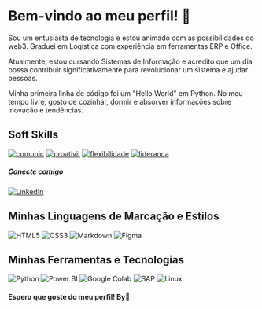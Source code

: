 # Bem-vindo ao meu perfil! 👋

Sou um entusiasta de tecnologia e estou animado com as possibilidades do web3. Graduei em Logística com experiência em ferramentas ERP e Office. 

Atualmente, estou cursando Sistemas de Informação e acredito que um dia possa contribuir significativamente para revolucionar um sistema e ajudar pessoas. 

Minha primeira linha de código foi um "Hello World" em Python. No meu tempo livre, gosto de cozinhar, dormir e absorver informações sobre inovação e tendências.
## Soft Skills

[![comunic](https://img.shields.io/badge/comunicação-steelblue)](https://github.com/adalbertobelo/dio-lab-open-source)
[![proativit](https://img.shields.io/badge/proatividade-purple)](https://github.com/adalbertobelo/dio-lab-open-source)
[![flexibilidade](https://img.shields.io/badge/flexibilidade-pink)](https://github.com/adalbertobelo/dio-lab-open-source)
[![liderança](https://img.shields.io/badge/liderança-orange)](https://github.com/adalbertobelo/dio-lab-open-source)

##### Conecte comigo

[![LinkedIn](https://img.shields.io/badge/LinkedIn-000?style=for-the-badge&logo=linkedin&logoColor=0E76A8)](https://www.linkedin.com/in/adalbertobelo/)

## Minhas Linguagens de Marcação e Estilos

![HTML5](https://img.shields.io/badge/HTML5-000?style=for-the-badge&logo=html5)
![CSS3](https://img.shields.io/badge/CSS3-000?style=for-the-badge&logo=css3&logoColor=264CE4)
![Markdown](https://img.shields.io/badge/Markdown-000?style=for-the-badge&logo=markdown)
![Figma](https://img.shields.io/badge/Figma-000?style=for-the-badge&logo=figma)

## Minhas Ferramentas e Tecnologias

![Python](https://img.shields.io/badge/Python-000?style=for-the-badge&logo=python)
![Power BI](https://img.shields.io/badge/Power%20BI-000?style=for-the-badge&logo=power-bi&logoColor=F2C811)
![Google Colab](https://img.shields.io/badge/Google%20Colab-000?style=for-the-badge&logo=google-colab&logoColor=F2C811)
![SAP](https://img.shields.io/badge/SAP-000?style=for-the-badge&logo=sap&logoColor=0E76A8)
![Linux](https://img.shields.io/badge/Linux-000?style=for-the-badge&logo=linux&logoColor=FCC624)


#### Espero que goste do meu perfil! By👋
